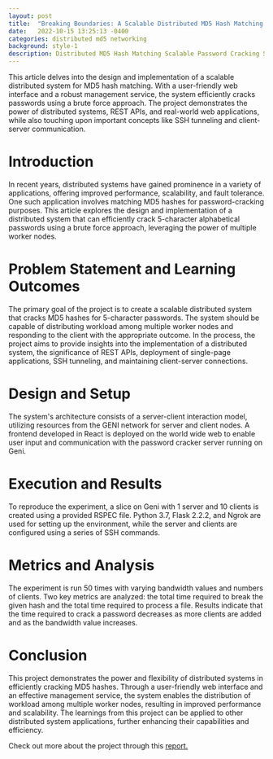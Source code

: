 ```yaml
---
layout: post
title:  "Breaking Boundaries: A Scalable Distributed MD5 Hash Matching System"
date:   2022-10-15 13:25:13 -0400
categories: distributed md5 networking
background: style-1
description: Distributed MD5 Hash Matching Scalable Password Cracking System is a project that designs a distributed system for cracking 5-character passwords using MD5 hash matching. The system employs a web interface, a management service, and multiple worker nodes to enable scalable brute-force attacks. Users can add or remove worker nodes, improving efficiency and adaptability.
---
```

This article delves into the design and implementation of a scalable distributed system for MD5 hash matching. With a user-friendly web interface and a robust management service, the system efficiently cracks passwords using a brute force approach. The project demonstrates the power of distributed systems, REST APIs, and real-world web applications, while also touching upon important concepts like SSH tunneling and client-server communication.

<h1>Introduction</h1>
In recent years, distributed systems have gained prominence in a variety of applications, offering improved performance, scalability, and fault tolerance. One such application involves matching MD5 hashes for password-cracking purposes. This article explores the design and implementation of a distributed system that can efficiently crack 5-character alphabetical passwords using a brute force approach, leveraging the power of multiple worker nodes.

<h1>Problem Statement and Learning Outcomes</h1>
The primary goal of the project is to create a scalable distributed system that cracks MD5 hashes for 5-character passwords. The system should be capable of distributing workload among multiple worker nodes and responding to the client with the appropriate outcome. In the process, the project aims to provide insights into the implementation of a distributed system, the significance of REST APIs, deployment of single-page applications, SSH tunneling, and maintaining client-server connections.

<h1>Design and Setup</h1>
The system's architecture consists of a server-client interaction model, utilizing resources from the GENI network for server and client nodes. A frontend developed in React is deployed on the world wide web to enable user input and communication with the password cracker server running on Geni.

<h1>Execution and Results</h1>
To reproduce the experiment, a slice on Geni with 1 server and 10 clients is created using a provided RSPEC file. Python 3.7, Flask 2.2.2, and Ngrok are used for setting up the environment, while the server and clients are configured using a series of SSH commands.

<h1>Metrics and Analysis</h1>
The experiment is run 50 times with varying bandwidth values and numbers of clients. Two key metrics are analyzed: the total time required to break the given hash and the total time required to process a file. Results indicate that the time required to crack a password decreases as more clients are added and as the bandwidth value increases.

<h1>Conclusion</h1>
This project demonstrates the power and flexibility of distributed systems in efficiently cracking MD5 hashes. Through a user-friendly web interface and an effective management service, the system enables the distribution of workload among multiple worker nodes, resulting in improved performance and scalability. The learnings from this project can be applied to other distributed system applications, further enhancing their capabilities and efficiency.


Check out more about the project through this [report.][projectpdf-link]

[projectpdf-link]: https://drive.google.com/file/d/1zp3tYJyh-yDjSKDW8yI3Et8wYyr6T-0R/view